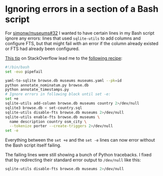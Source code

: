 # Ignoring errors in a section of a Bash script

For [simonw/museums#32](https://github.com/simonw/museums/issues/32) I wanted to have certain lines in my Bash script ignore any errors: lines that used `sqlite-utils` to add columns and configure FTS, but that might fail with an error if the column already existed or FTS had already been configured.

[This tip](https://stackoverflow.com/a/60362732) on StackOverflow lead me to the [following recipe](https://github.com/simonw/museums/blob/d94410440a5c81a5cb3a0f0b886a8cd30941b8a9/build.sh):

```bash
#!/bin/bash
set -euo pipefail

yaml-to-sqlite browse.db museums museums.yaml --pk=id
python annotate_nominatum.py browse.db
python annotate_timestamps.py
# Ignore errors in following block until set -e:
set +e
sqlite-utils add-column browse.db museums country 2>/dev/null
sqlite3 browse.db < set-country.sql
sqlite-utils disable-fts browse.db museums 2>/dev/null
sqlite-utils enable-fts browse.db museums \
  name description country osm_city \
  --tokenize porter --create-triggers 2>/dev/null
set -e
```
Everything between the `set +e` and the `set -e` lines can now error without the Bash script itself failing.

The failing lines were still showing a bunch of Python tracebacks. I fixed that by redirecting their standard error output to `/dev/null` like this:
```bash
sqlite-utils disable-fts browse.db museums 2>/dev/null
```
